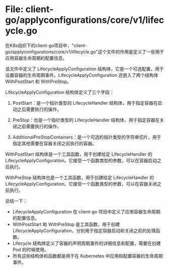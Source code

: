 # File: client-go/applyconfigurations/core/v1/lifecycle.go

在K8s组织下的client-go项目中，"client-go/applyconfigurations/core/v1/lifecycle.go"这个文件的作用是定义了一些用于应用容器生命周期的配置信息。

该文件中定义了 LifecycleApplyConfiguration 结构体，它是一个可选配置，用于设置容器的生命周期事件。LifecycleApplyConfiguration 还嵌入了两个结构体 WithPostStart 和 WithPreStop。

LifecycleApplyConfiguration 结构体定义了三个字段：

1. PostStart：是一个指针类型的 LifecycleHandler 结构体，用于指定容器在启动之后需要执行的操作。

2. PreStop：也是一个指针类型的 LifecycleHandler 结构体，用于指定容器在关闭之前需要执行的操作。

3. AdditionalPreStopContainers：是一个可选的指针类型的字符串切片，用于指定其他需要在容器关闭之前执行的容器。

WithPostStart 结构体是一个工具函数，用于创建给定 LifecycleHandler 的 LifecycleApplyConfiguration。它接受一个函数类型的参数，可以在容器启动之后执行。

WithPreStop 结构体也是一个工具函数，用于创建给定 LifecycleHandler 的 LifecycleApplyConfiguration。它接受一个函数类型的参数，可以在容器关闭之前执行。

总结一下：

- LifecycleApplyConfiguration 在 client-go 项目中定义了应用容器生命周期的配置信息。
- WithPostStart 和 WithPreStop 是工具函数，用于创建 LifecycleApplyConfiguration，分别用于指定容器启动和关闭之前的处理函数。
- Lifecycle 结构体定义了容器的声明周期事件的详细信息和配置，需要在创建 Pod 的时候使用。
- 所有这些结构体和函数都是用于在 Kubernetes 中应用和配置容器的生命周期事件。

